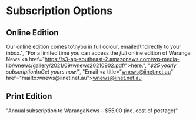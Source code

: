 # Subscription Options

## Online Edition

Our online edition comes to\nyou in full colour, emailed\ndirectly to your inbox.</strong>",
        "For a limited time you can access the <em>full</em> online edition of Waranga News <a href=\"https://s3-ap-southeast-2.amazonaws.com/wp-media-lib/wnews/gallery/2021/09/wnews20210902.pdf\">here</a>.",
        "<em>$25 yearly subscription\nGet yours now!</em>",
        "Email <a title=\"wnews@iinet.net.au\" href=\"&#x6D;&#x61;&#x69;&#x6C;&#x74;&#x6F;&#x3A;&#x77;&#x6E;&#x65;&#x77;&#x73;&#x40;&#x69;&#x69;&#x6E;&#x65;&#x74;&#x2E;&#x6E;&#x65;&#x74;&#x2E;&#x61;&#x75;\">wnews@iinet.net.au</a>

## Print Edition

"Annual subscription to WarangaNews – $55.00 (inc. cost of postage)"
